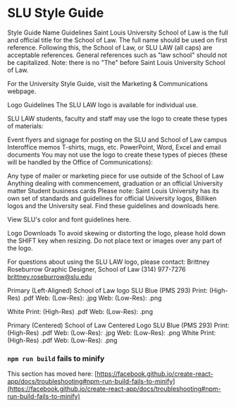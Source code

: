 # SLU Style Guide

Style Guide
Name Guidelines
Saint Louis University School of Law is the full and official title for the School of Law. The full name should be used on first reference. Following this, the School of Law, or SLU LAW (all caps) are acceptable references. General references such as "law school" should not be capitalized. Note: there is no "The" before Saint Louis University School of Law.

For the University Style Guide, visit the Marketing & Communications webpage.

Logo Guidelines
The SLU LAW logo is available for individual use.

SLU LAW students, faculty and staff may use the logo to create these types of materials:

Event flyers and signage for posting on the SLU and School of Law campus
Interoffice memos
T-shirts, mugs, etc.
PowerPoint, Word, Excel and email documents
You may not use the logo to create these types of pieces (these will be handled by the Office of Communications):

Any type of mailer or marketing piece for use outside of the School of Law
Anything dealing with commencement, graduation or an official University matter
Student business cards
Please note: Saint Louis University has its own set of standards and guidelines for official University logos, Billiken logos and the University seal. Find these guidelines and downloads here.

View SLU's color and font guidelines here.

Logo Downloads
To avoid skewing or distorting the logo, please hold down the SHIFT key when resizing. Do not place text or images over any part of the logo.

For questions about using the SLU LAW logo, please contact:
Brittney Roseburrow
Graphic Designer, School of Law
(314) 977-7276
brittney.roseburrow@slu.edu 

Primary (Left-Aligned) 
School of Law logo	SLU Blue (PMS 293)
Print: (High-Res) .pdf
Web: (Low-Res): .jpg
Web: (Low-Res): .png
 	
 

White
Print: (High-Res) .pdf
Web: (Low-Res): .png

 

Primary (Centered)
School of Law Centered Logo	SLU Blue (PMS 293)
Print: (High-Res) .pdf
Web: (Low-Res): .jpg
Web: (Low-Res): .png
 	White
Print: (High-Res) .pdf
Web: (Low-Res): .png


### `npm run build` fails to minify

This section has moved here: [https://facebook.github.io/create-react-app/docs/troubleshooting#npm-run-build-fails-to-minify](https://facebook.github.io/create-react-app/docs/troubleshooting#npm-run-build-fails-to-minify)
